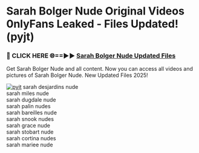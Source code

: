 # Sarah Bolger Nude Original Videos 0nlyFans Leaked - Files Updated! (pyjt)

<h3>🔴 CLICK HERE 🌐==►► <a href="https://tinyurl.com/4mcuefdz" rel="nofollow">Sarah Bolger Nude Updated Files</a></h3>

Get Sarah Bolger Nude and all content. Now you can access all videos and pictures of Sarah Bolger Nude. New Updated Files 2025!

[![pyjt](https://i.imgur.com/StAQSOY.gif)](https://tinyurl.com/4mcuefdz)
sarah desjardins nude<br>
sarah miles nude<br>
sarah dugdale nude<br>
sarah palin nudes<br>
sarah bareilles nude<br>
sarah snook nudes<br>
sarah grace nude<br>
sarah stobart nude<br>
sarah cortina nudes<br>
sarah mariee nude